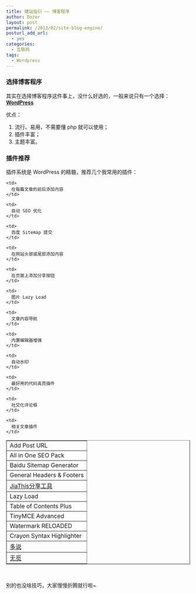 ```yaml
---
title: 建站指引 —— 博客程序
author: Dozer
layout: post
permalink: /2013/02/site-blog-engine/
posturl_add_url:
  - yes
categories:
  - 互联网
tags:
  - Wordpress
---
```

### 选择博客程序

其实在选择博客程序这件事上，没什么好选的，一般来说只有一个选择：<a href="http://cn.wordpress.org/" target="_blank"><strong>WordPress</strong></a>

优点：

1.  流行、易用，不需要懂 php 就可以使用；
2.  插件丰富；
3.  主题丰富。

<!--more-->

### 插件推荐

插件系统是 WordPress 的精髓，推荐几个我常用的插件：

<table border="1">
  <tr>
    <td>
      Add Post URL
    </td>
    
    <td>
      在每篇文章的前后添加内容
    </td>
  </tr>
  
  <tr>
    <td>
      All in One SEO Pack
    </td>
    
    <td>
      自动 SEO 优化
    </td>
  </tr>
  
  <tr>
    <td>
      Baidu Sitemap Generator
    </td>
    
    <td>
      百度 Sitemap 提交
    </td>
  </tr>
  
  <tr>
    <td>
      General Headers & Footers
    </td>
    
    <td>
      在网站头部或尾部添加内容
    </td>
  </tr>
  
  <tr>
    <td>
      <a href="http://www.jiathis.com/" target="_blank">JiaThis分享工具</a>
    </td>
    
    <td>
      在页面上添加分享按钮
    </td>
  </tr>
  
  <tr>
    <td>
      Lazy Load
    </td>
    
    <td>
      图片 Lazy Load
    </td>
  </tr>
  
  <tr>
    <td>
      Table of Contents Plus
    </td>
    
    <td>
      文章内容导航
    </td>
  </tr>
  
  <tr>
    <td>
      TinyMCE Advanced
    </td>
    
    <td>
      内置编辑器增强
    </td>
  </tr>
  
  <tr>
    <td>
      Watermark RELOADED
    </td>
    
    <td>
      自动水印
    </td>
  </tr>
  
  <tr>
    <td>
      Crayon Syntax Highlighter
    </td>
    
    <td>
      最好用的代码高亮插件
    </td>
  </tr>
  
  <tr>
    <td>
      <a href="http://duoshuo.com/" target="_blank">多说</a>
    </td>
    
    <td>
      社交化评论框
    </td>
  </tr>
  
  <tr>
    <td>
      <a href="http://www.wumii.com/" target="_blank">无觅</a>
    </td>
    
    <td>
      相关文章插件
    </td>
  </tr>
</table>

&nbsp;

别的也没啥技巧，大家慢慢折腾就行啦~
